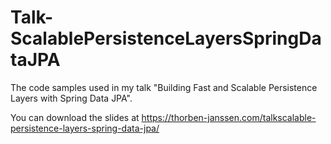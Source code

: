 # Talk-ScalablePersistenceLayersSpringDataJPA
The code samples used in my talk "Building Fast and Scalable Persistence Layers with Spring Data JPA".

You can download the slides at https://thorben-janssen.com/talkscalable-persistence-layers-spring-data-jpa/
